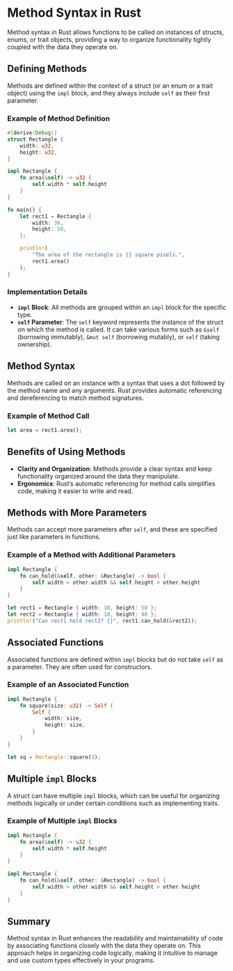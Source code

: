 # Method Syntax in Rust

Method syntax in Rust allows functions to be called on instances of structs, enums, or trait objects, providing a way to organize functionality tightly coupled with the data they operate on.

## Defining Methods

Methods are defined within the context of a struct (or an enum or a trait object) using the `impl` block, and they always include `self` as their first parameter.

### Example of Method Definition

```rust
#[derive(Debug)]
struct Rectangle {
    width: u32,
    height: u32,
}

impl Rectangle {
    fn area(&self) -> u32 {
        self.width * self.height
    }
}

fn main() {
    let rect1 = Rectangle {
        width: 30,
        height: 50,
    };

    println!(
        "The area of the rectangle is {} square pixels.",
        rect1.area()
    );
}
```

### Implementation Details

- **`impl` Block**: All methods are grouped within an `impl` block for the specific type.
- **`self` Parameter**: The `self` keyword represents the instance of the struct on which the method is called. It can take various forms such as `&self` (borrowing immutably), `&mut self` (borrowing mutably), or `self` (taking ownership).

## Method Syntax

Methods are called on an instance with a syntax that uses a dot followed by the method name and any arguments. Rust provides automatic referencing and dereferencing to match method signatures.

### Example of Method Call

```rust
let area = rect1.area();
```

## Benefits of Using Methods

- **Clarity and Organization**: Methods provide a clear syntax and keep functionality organized around the data they manipulate.
- **Ergonomics**: Rust’s automatic referencing for method calls simplifies code, making it easier to write and read.

## Methods with More Parameters

Methods can accept more parameters after `self`, and these are specified just like parameters in functions.

### Example of a Method with Additional Parameters

```rust
impl Rectangle {
    fn can_hold(&self, other: &Rectangle) -> bool {
        self.width > other.width && self.height > other.height
    }
}

let rect1 = Rectangle { width: 30, height: 50 };
let rect2 = Rectangle { width: 10, height: 40 };
println!("Can rect1 hold rect2? {}", rect1.can_hold(&rect2));
```

## Associated Functions

Associated functions are defined within `impl` blocks but do not take `self` as a parameter. They are often used for constructors.

### Example of an Associated Function

```rust
impl Rectangle {
    fn square(size: u32) -> Self {
        Self {
            width: size,
            height: size,
        }
    }
}

let sq = Rectangle::square(3);
```

## Multiple `impl` Blocks

A struct can have multiple `impl` blocks, which can be useful for organizing methods logically or under certain conditions such as implementing traits.

### Example of Multiple `impl` Blocks

```rust
impl Rectangle {
    fn area(&self) -> u32 {
        self.width * self.height
    }
}

impl Rectangle {
    fn can_hold(&self, other: &Rectangle) -> bool {
        self.width > other.width && self.height > other.height
    }
}
```

## Summary

Method syntax in Rust enhances the readability and maintainability of code by associating functions closely with the data they operate on. This approach helps in organizing code logically, making it intuitive to manage and use custom types effectively in your programs.